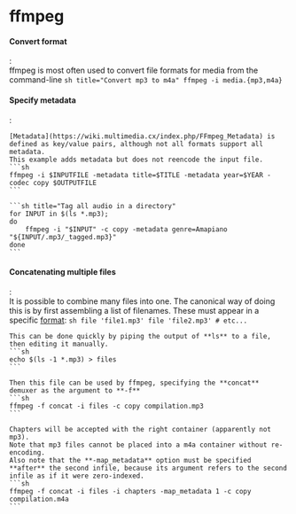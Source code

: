 # ffmpeg

#### Convert format
:   
    ffmpeg is most often used to convert file formats for media from the command-line
    ```sh title="Convert mp3 to m4a"
    ffmpeg -i media.{mp3,m4a}
    ```

#### Specify metadata
:   

    [Metadata](https://wiki.multimedia.cx/index.php/FFmpeg_Metadata) is defined as key/value pairs, although not all formats support all metadata.
    This example adds metadata but does not reencode the input file.
    ```sh
    ffmpeg -i $INPUTFILE -metadata title=$TITLE -metadata year=$YEAR -codec copy $OUTPUTFILE
    ```

    ```sh title="Tag all audio in a directory"
    for INPUT in $(ls *.mp3);
    do
        ffmpeg -i "$INPUT" -c copy -metadata genre=Amapiano "${INPUT/.mp3/_tagged.mp3}"
    done
    ```

#### Concatenating multiple files
:   
    It is possible to combine many files into one.
    The canonical way of doing this is by first assembling a list of filenames.
    These must appear in a specific [format](https://trac.ffmpeg.org/wiki/Concatenate):
    ```sh
    file 'file1.mp3'
    file 'file2.mp3'
    # etc...
    ```

    This can be done quickly by piping the output of **ls** to a file, then editing it manually.
    ```sh
    echo $(ls -1 *.mp3) > files
    ```

    Then this file can be used by ffmpeg, specifying the **concat** demuxer as the argument to **-f**
    ```sh
    ffmpeg -f concat -i files -c copy compilation.mp3
    ```

    Chapters will be accepted with the right container (apparently not mp3).
    Note that mp3 files cannot be placed into a m4a container without re-encoding.
    Also note that the **-map_metadata** option must be specified **after** the second infile, because its argument refers to the second infile as if it were zero-indexed.
    ```sh
    ffmpeg -f concat -i files -i chapters -map_metadata 1 -c copy compilation.m4a
    ```
